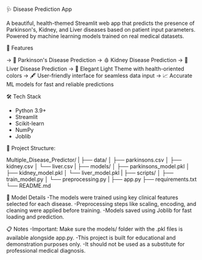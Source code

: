 🩺 Disease Prediction App

A beautiful, health-themed Streamlit web app that predicts the presence of Parkinson's, Kidney, and Liver diseases based on patient input parameters. Powered by machine learning models trained on real medical datasets.



🚀 Features

-> 🧠 Parkinson's Disease Prediction
-> 🩸 Kidney Disease Prediction
-> 🏥 Liver Disease Prediction
-> 🎨 Elegant Light Theme with health-oriented colors
-> 🖋️ User-friendly interface for seamless data input
-> 📈 Accurate ML models for fast and reliable predictions


🛠️ Tech Stack

- Python 3.9+
- Streamlit
- Scikit-learn
- NumPy
- Joblib


📂 Project Structure:

Multiple_Disease_Predictor/
|
├── data/
│   ├── parkinsons.csv
│   ├── kidney.csv
│   └── liver.csv
|
├── models/
│   ├── parkinsons_model.pkl
│   ├── kidney_model.pkl
│   └── liver_model.pkl
|
├── scripts/
│   ├── train_model.py
│   └── preprocessing.py
|
├── app.py
├── requirements.txt
└── README.md


🧠 Model Details
-The models were trained using key clinical features selected for each disease.
-Preprocessing steps like scaling, encoding, and cleaning were applied before training.
-Models saved using Joblib for fast loading and prediction.

📋 Notes
-Important: Make sure the models/ folder with the .pkl files is available alongside app.py.
-This project is built for educational and demonstration purposes only.
-It should not be used as a substitute for professional medical diagnosis.